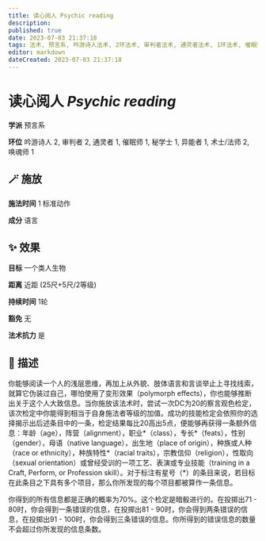 ```yaml
---
title: 读心阅人 Psychic reading
description: 
published: true
date: 2023-07-03 21:37:18
tags: 法术, 预言系, 吟游诗人法术, 2环法术, 审判者法术, 通灵者法术, 1环法术, 催眠师法术, 秘学士法术, 异能者法术, 术士/法师法术, 唤魂师法术
editor: markdown
dateCreated: 2023-07-03 21:37:18
---
```


# **读心阅人** *Psychic reading*

**学派** 预言系 

**环位** 吟游诗人 2, 审判者 2, 通灵者 1, 催眠师 1, 秘学士 1, 异能者 1, 术士/法师 2, 唤魂师 1

## 🪄 施放

**施法时间** 1 标准动作

**成分** 语言

## ✨ 效果 

**目标** 一个类人生物 

**距离** 近距 (25尺+5尺/2等级)  

**持续时间** 1轮 

**豁免** 无

**法术抗力** 是

## 📖 描述

你能够阅读一个人的浅层思维，再加上从外貌、肢体语言和言谈举止上寻找线索，就算它伪装过自己，哪怕使用了变形效果（polymorph effects），你也能够推断出关于这个人大致信息。当你施放该法术时，尝试一次DC为20的察言观色检定，该次检定中你能得到相当于自身施法者等级的加值。成功的技能检定会依照你的选择揭示出后述条目中的一条，检定结果每比20高出5点，便能够再获得一条额外信息：年龄（age），阵营（alignment），职业*（class），专长*（feats），性别（gender），母语（native language），出生地（place of origin），种族或人种（race or ethnicity），种族特性*（racial traits），宗教信仰（religion），性取向（sexual orientation）或曾经受训的一项工艺、表演或专业技能（training in a Craft, Perform, or Profession skill）。对于标注有星号（*）的条目来说，若目标在此条目之下具有多个项目，那么你所发现的每个项目都被算作一条信息。

你得到的所有信息都是正确的概率为70%。这个检定是暗骰进行的。在投掷出71 - 80时，你会得到一条错误的信息，在投掷出81 - 90时，你会得到两条错误的信息，在投掷出91 - 100时，你会得到三条错误的信息。你所得到的错误信息的数量不会超过你所发现的信息条数。
    